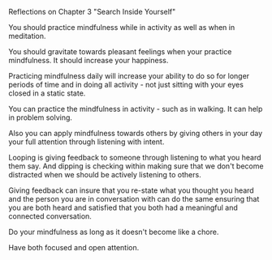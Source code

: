 Reflections on Chapter 3 "Search Inside Yourself"

You should practice mindfulness while in activity as well as when in meditation.

You should gravitate towards pleasant feelings when your practice mindfulness.  It should increase your happiness.

Practicing mindfulness daily will increase your ability to do so for longer periods of time and in doing all activity - not just sitting with your eyes closed in a static state.

You can practice the mindfulness in activity - such as in walking.  It can help in problem solving.  

Also you can apply mindfulness towards others by giving others in your day your full attention through listening with intent.

Looping is giving feedback to someone through listening to what you heard them say. And dipping is checking within making sure that we don't become distracted when we should be actively listening to others.

Giving feedback can insure that you re-state what you thought you heard and the person you are in conversation with can do the same ensuring that you are both heard and satisfied that you both had a meaningful and connected conversation.

Do your mindfulness as long as it doesn't become like a chore.

Have both focused and open attention.  